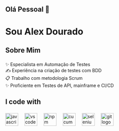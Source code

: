 <h2 align="left">Olá Pessoal 👋 </h2>

###

<h1 align="left">Sou Alex Dourado</h1>

###

<h2 align="left">Sobre Mim </h2>

###

<p align="left">
✨ Especialista em Automação de Testes<br>
✍️ Experiência na criação de testes com BDD<br>
 📋 Trabalho com metodologia Scrum<br>
✨ Proficiente em Testes de API, mainframe e CI/CD
</p>


###

<h2 align="left">I code with</h2>

###

<div align="left">
  <img src="https://cdn.jsdelivr.net/gh/devicons/devicon/icons/javascript/javascript-original.svg" height="40" alt="javascript logo"/>   
  

  <img width="12" />
  <img src="https://cdn.jsdelivr.net/gh/devicons/devicon/icons/vscode/vscode-original.svg" height="40" alt="vscode logo"  />
  <img width="12" />
  <img src="https://cdn.jsdelivr.net/gh/devicons/devicon/icons/npm/npm-original-wordmark.svg" height="40" alt="npm logo"  />
  <img width="12" />
  <img src="https://cdn.jsdelivr.net/gh/devicons/devicon/icons/cucumber/cucumber-plain.svg" height="40" alt="cucumber logo"  />
  <img width="12" />
  <img src="https://cdn.jsdelivr.net/gh/devicons/devicon/icons/selenium/selenium-original.svg" height="40" alt="selenium logo"  />
  <img width="12" />
  <img src="https://cdn.jsdelivr.net/gh/devicons/devicon/icons/git/git-original.svg" height="40" alt="git logo"  />
</div>

###

###
